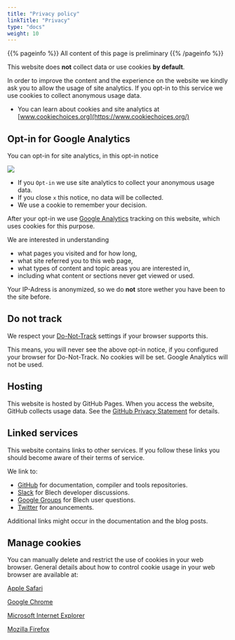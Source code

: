 ```yaml
---
title: "Privacy policy"
linkTitle: "Privacy"
type: "docs"
weight: 10
---
```


{{% pageinfo %}}
All content of this page is preliminary
{{% /pageinfo %}}


This website does **not** collect data or use cookies **by default**.

In order to improve the content and the experience on the website we kindly ask you to allow the usage of site analytics. If you opt-in to this service we use cookies to collect anonymous usage data.

- You can learn about cookies and site analytics at [www.cookiechoices.org](https://www.cookiechoices.org/)


## Opt-in for Google Analytics

You can opt-in for site analytics, in this opt-in notice

![](/images/opt-in-notice.png)

- If you `Opt-in` we use site analytics to collect your anonymous usage data.
- If you close `x` this notice, no data will be collected.
- We use a cookie to remember your decision.

After your opt-in we use [Google Analytics](https://marketingplatform.google.com/about/analytics/features/) tracking on
this website, which uses cookies for this purpose.

We are interested in understanding
- what pages you visited and for how long, 
- what site referred you to this web page,
- what types of content and topic areas you are interested in, 
- including what content or sections never get viewed or used.

Your IP-Adress is anonymized, so we do **not** store wether you have been to the site before.

## Do not track

We respect your [Do-Not-Track](https://en.wikipedia.org/wiki/Do_Not_Track) settings if your browser supports this.

This means, you will never see the above opt-in notice, if you configured your browser for Do-Not-Track.
No cookies will be set. Google Analytics will not be used.


## Hosting

This website is hosted by GitHub Pages. When you access the website, GitHub collects usage data.
See the [GitHub Privacy Statement](https://help.github.com/en/github/site-policy/github-privacy-statement) for details.

## Linked services

This website contains links to other services. If you follow these links you should become aware of their terms of service.

We link to:
- [GitHub](https://help.github.com/en/github/site-policy/github-terms-of-service) for documentation, compiler and tools repositories.
- [Slack](https://slack.com/terms-of-service) for Blech developer discussions.
- [Google Groups](https://policies.google.com/terms) for Blech user questions.
- [Twitter](https://twitter.com/tos) for anouncements.

Additional links might occur in the documentation and the blog posts.

## Manage cookies

You can manually delete and restrict the use of cookies in your web browser. General details about how to
control cookie usage in your web browser are available at:

[Apple Safari](https://support.apple.com/guide/safari/manage-cookies-and-website-data-sfri11471/mac)

[Google Chrome](https://support.google.com/chrome/bin/answer.py?hl=en-GB&answer=95647&p=cpn_cookies)

[Microsoft Internet Explorer](https://support.microsoft.com/en-us/help/17442/windows-internet-explorer-delete-manage-cookies)

[Mozilla Firefox](https://support.mozilla.org/en-US/products/firefox/protect-your-privacy/cookies)

